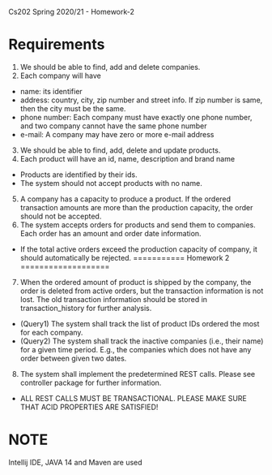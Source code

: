 Cs202 Spring 2020/21 - Homework-2

Requirements
============
1. We should be able to find, add and delete companies.
2. Each company will have 
  * name: its identifier
  * address: country, city, zip number and street info. If zip number is same, then the city must be the same.
  * phone number: Each company must have exactly one phone number, and two company cannot have the same phone number
  * e-mail: A company may have zero or more e-mail address
3. We should be able to find, add, delete and update products.
4. Each product will have an id, name, description and brand name
  *	Products are identified by their ids. 
  *	The system should not accept products with no name.
5. A company has a capacity to produce a product. If the ordered transaction amounts are more than the production capacity, the order should not be accepted.
6. The system accepts orders for products and send them to companies. Each order has an amount and order date information.
  * If the total active orders exceed the production capacity of company, it should automatically be rejected.
=========== Homework 2 ===================
7. When the ordered amount of product is shipped by the company, the order is deleted from active orders, but the transaction information is not lost. The old transaction information should be stored in transaction_history for further analysis.
 * (Query1) The system shall track the list of product IDs ordered the most for each company.
 * (Query2) The system shall track the inactive companies (i.e., their name) for a given time period. E.g., the companies which does not have any order between given two dates.
8. The system shall implement the predetermined REST calls. Please see controller package for further information.
 * ALL REST CALLS MUST BE TRANSACTIONAL. PLEASE MAKE SURE THAT ACID PROPERTIES ARE SATISFIED!

NOTE
====
Intellij IDE, JAVA 14 and Maven are used 
